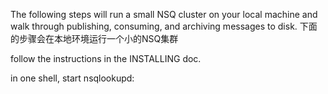 The following steps will run a small NSQ cluster on your local machine and walk through publishing, consuming, and archiving messages to disk.
下面的步骤会在本地环境运行一个小的NSQ集群


follow the instructions in the INSTALLING doc.

in one shell, start nsqlookupd: